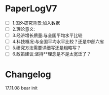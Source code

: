 # PaperLogV7

- [ ] 1.国外研究背景:加入数据
- [ ] 2.理论意义:
- [ ] 3.经济增长质量:与全国平均水平比较
- [ ] 4.科技概况:与全国平均水平比较？还是中部六省
- [ ] 5.研究方法需要详细写还是粗略写？
- [ ] 6.政策建议:坚持**理念是不是太宽泛了？

# Changelog
17.11.08 bear init